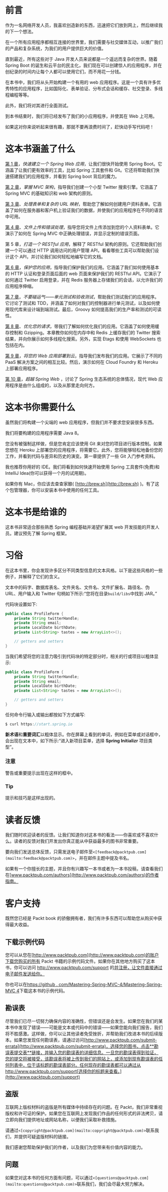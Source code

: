# 前言

作为一名网络开发人员，我喜欢创造新的东西，迅速把它们放到网上，然后继续我的下一个想法。

在一个所有应用程序都相互连接的世界里，我们需要与社交媒体互动，以推广我们的产品和复杂系统，为我们的用户提供巨大的价值。

直到最近，所有这些对于 Java 开发人员来说都是一个遥远而复杂的世界。随着 Spring Boot 的诞生和云平台的民主化，我们现在可以创建惊人的应用程序，并在创纪录的时间内让每个人都可以使用它们，而不用花一分钱。

在本书中，我们将从头开始构建一个有用的 web 应用程序。这是一个具有许多优秀特性的应用程序，比如国际化、表单验证、分布式会话和缓存、社交登录、多线程编程等等。

此外，我们将对其进行全面测试。

到本书结束时，我们将已经发布了我们的小应用程序，并使其在 Web 上可用。

如果这对你来说听起来很有趣，那就不要再浪费时间了，赶快动手写代码吧！

# 这本书涵盖了什么

[第 1 章](01.html "Chapter 1\. Setting Up a Spring Web Application in No Time")，*快速建立一个 Spring Web 应用*，让我们很快开始使用 Spring Boot。它涵盖了让我们更有效率的工具，比如 Spring 工具套件和 Git。它还将帮助我们快速搭建我们的应用程序，并看到 Spring boot 背后的魔力。

[第 2 章](02.html "Chapter 2\. Mastering the MVC Architecture")，*掌握 MVC 架构*，指导我们创建一个小型 Twitter 搜索引擎。它涵盖了 Spring MVC 的基础知识和 web 架构的原则。

[第 3 章](03.html "Chapter 3\. Handling Forms and Complex URL Mapping")、*处理表单和复杂的 URL 映射*，帮助您了解如何创建用户资料表单。它涵盖了如何在服务器和客户机上验证我们的数据，并使我们的应用程序在不同的语言中可用。

[第 4 章](04.html "Chapter 4\. File Upload and Error Handling")、*文件上传和错误处理*，指导您将文件上传添加到您的个人资料表单。它演示了如何在 Spring MVC 中正确处理错误，并显示定制的错误页面。

第 5 章，*打造一个 RESTful 应用*，解释了 RESTful 架构的原则。它还帮助我们创建一个可以通过 HTTP 调用访问的用户管理 API，看看哪些工具可以帮助我们设计这个 API，并讨论我们如何轻松地编写它的文档。

[第 6 章](06.html "Chapter 6\. Securing Your Application")，*保护您的应用*，指导我们保护我们的应用。它涵盖了我们如何使用基本的 HTTP 认证和登录页面后面的 web 页面来保护我们的 RESTful API。它演示了如何通过 Twitter 启用登录，并在 Redis 服务器上存储我们的会话，以允许我们的应用程序伸缩。

[第 7 章](07.html "Chapter 7\. Leaving Nothing to Luck – Unit Tests and Acceptance Tests")，*不要碰运气——单元测试和验收测试*，帮助我们测试我们的应用程序。它讨论了测试和 TDD，并涵盖了如何对我们的控制器进行单元测试，以及如何使用现代库来设计端到端测试。最后，Groovy 如何提高我们的生产率和测试的可读性。

[第 8 章](08.html "Chapter 8\. Optimizing Your Requests")、*优化您的请求*，带我们了解如何优化我们的应用。它涵盖了如何使用缓存控制和 Gzipping。本章教你如何在内存中和 Redis 上缓存我们的 Twitter 搜索结果，并向你展示如何多线程化搜索。另外，实现 Etags 和使用 WebSockets 也包括在内。

[第 9 章](09.html "Chapter 9\. Deploying Your Web Application to the Cloud")，*将您的 Web 应用部署到云*，指导我们发布我们的应用。它展示了不同的 PaaS 解决方案之间的相互比较。然后，演示如何在 Cloud Foundry 和 Heroku 上部署应用程序。

[第 10 章](10.html "Chapter 10\. Beyond Spring Web")，*超越 Spring Web* ，讨论了 Spring 生态系统的总体情况，现代 Web 应用程序是由什么组成的，以及从那里走向何方。

# 这本书你需要什么

虽然我们将构建一个尖端的 web 应用程序，但我们并不要求您安装很多东西。

我们将要构建的应用程序需要 Java 8。

您没有被强制这样做，但是您肯定应该使用 Git 来对您的项目进行版本控制。如果您想在 Heroku 上部署您的应用程序，将需要它。此外，您将能够轻松地备份您的工作，并看到代码与差异和历史的演变。第一章提供了一些 Git 入门参考资料。

我也推荐你用好的 IDE。我们将看到如何快速开始使用 Spring 工具套件(免费)和 IntelliJ Idea(你可以获得一个月的试用期)。

如果你有 Mac，你应该去查查家酿( [http://brew.sh](http://brew.sh) )。有了这个包管理器，你可以安装本书中使用的任何工具。

# 这本书是给谁的

这本书非常适合那些熟悉 Spring 编程基础并渴望扩展其 web 开发技能的开发人员。建议预先了解 Spring 框架。

# 习俗

在这本书里，你会发现许多区分不同类型信息的文本风格。以下是这些风格的一些例子，并解释了它们的含义。

文本中的码字、数据库表名、文件夹名、文件名、文件扩展名、路径名、伪 URL、用户输入和 Twitter 句柄如下所示:“您将在目录`build/libs`中找到 JAR。”

代码块设置如下:

```java
public class ProfileForm {
    private String twitterHandle;
    private String email;
    private LocalDate birthDate;
    private List<String> tastes = new ArrayList<>();

    // getters and setters
}
```

当我们希望将您的注意力吸引到代码块的特定部分时，相关的行或项目以粗体显示:

```java
public class ProfileForm {
    private String twitterHandle;
    private String email;
    private LocalDate birthDate;
    private List<String> tastes = new ArrayList<>();

    // getters and setters
}
```

任何命令行输入或输出都按如下方式编写:

```java
$ curl https://start.spring.io

```

**新术语**和**重要词汇**以粗体显示。你在屏幕上看到的单词，例如在菜单或对话框中，会出现在文本中，如下所示:“进入新项目菜单，选择 **Spring Initializr** 项目类型”。

### 注意

警告或重要提示出现在这样的框中。

### Tip

提示和技巧是这样出现的。

# 读者反馈

我们随时欢迎读者的反馈。让我们知道你对这本书的看法——你喜欢或不喜欢什么。读者的反馈对我们开发出你真正能从中获益最多的图书非常重要。

要向我们发送总体反馈，只需发送电子邮件至`<[feedback@packtpub.com](mailto:feedback@packtpub.com)>`，并在邮件主题中提及书名。

如果有一个你擅长的主题，并且你有兴趣写一本书或者为一本书投稿，请查看我们在[www.packtpub.com/authors](http://www.packtpub.com/authors)的作者指南。

# 客户支持

既然您已经是 Packt book 的骄傲拥有者，我们有许多东西可以帮助您从购买中获得最大收益。

## 下载示例代码

您可以从您在[http://www.packtpub.com](http://www.packtpub.com)的账户下载您购买的所有 Packt 书籍的示例代码文件。如果你在其他地方购买了这本书，你可以访问 http://www.packtpub.com/support 的[并注册，让文件直接通过电子邮件发送给你。](http://www.packtpub.com/support)

你也可以在[https://github . com/Mastering-Spring-MVC-4/Mastering-Spring-MVC 4](https://github.com/Mastering-Spring-MVC-4/mastering-spring-mvc4)下载这本书的示例代码。

## 勘误表

尽管我们已尽一切努力确保内容的准确性，但错误还是会发生。如果您在我们的某本书中发现了错误——可能是文本或代码中的错误——如果您能向我们报告，我们将不胜感激。这样做，你可以让其他读者免受挫折，并帮助我们改进本书的后续版本。如果您发现任何勘误表，请通过访问[http://www.packtpub.com/submit-errata](http://www.packtpub.com/submit-errata)，选择您的图书，点击**勘误表提交表**链接，并输入您的勘误表的详细信息。一旦您的勘误表得到验证，您的提交将被接受，该勘误表将被上传到我们的网站上，或添加到现有勘误表的任何列表中，位于该标题的勘误表部分。任何现存的勘误表都可以通过从 http://www.packtpub.com/support[选择你的标题来查看。](http://www.packtpub.com/support)

## 盗版

互联网上版权材料的盗版是所有媒体中持续存在的问题。在 Packt，我们非常重视版权和许可证的保护。如果您在互联网上发现我们作品的任何形式的非法拷贝，请立即向我们提供地址或网站名称，以便我们采取补救措施。

请通过`<[copyright@packtpub.com](mailto:copyright@packtpub.com)>`联系我们，并提供可疑盗版材料的链接。

我们感谢您帮助保护我们的作者，以及我们为您带来有价值内容的能力。

## 问题

如果您对这本书的任何方面有问题，可以通过`<[questions@packtpub.com](mailto:questions@packtpub.com)>`联系我们，我们会尽最大努力解决。